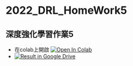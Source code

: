 # 2022_DRL_HomeWork5
## 深度強化學習作業5
- 在colab上開啟 [![Open In Colab](https://colab.research.google.com/assets/colab-badge.svg)](https://colab.research.google.com/github/GuoChengLu/2022_DRL_HomeWork5/blob/master/DQN%20pytorch%20lightning%20with%20gym.ipynb)
- [![Result in Google Drive](https://img.shields.io/badge/Google%20Drive-4285F4?style=for-the-badge&logo=googledrive&logoColor=white)](https://drive.google.com/drive/folders/146nGl1lH7iScGDDfJYeyideqma2tpxdj?usp=sharing)
